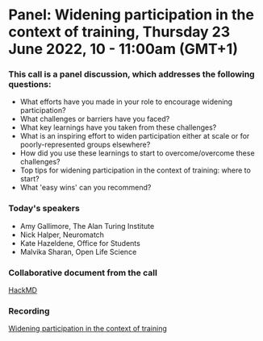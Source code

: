 # Panel: Widening participation in the context of training, Thursday 23 June 2022, 10 - 11:00am (GMT+1)

### This call is a panel discussion, which addresses the following questions:
- What efforts have you made in your role to encourage widening participation?
- What challenges or barriers have you faced?
- What key learnings have you taken from these challenges?
- What is an inspiring effort to widen participation either at scale or for poorly-represented groups elsewhere?
- How did you use these learnings to start to overcome/overcome these challenges?
- Top tips for widening participation in the context of training: where to start?
- What 'easy wins' can you recommend? 

### Today's speakers
- Amy Gallimore, The Alan Turing Institute
- Nick Halper, Neuromatch
- Kate Hazeldene, Office for Students
- Malvika Sharan, Open Life Science


### Collaborative document from the call
[HackMD](https://hackmd.io/fQceWS7TSf6B-yQzrYatAw?both)

### Recording
[Widening participation in the context of training](https://youtu.be/k59kx2yaBN4)
